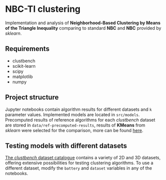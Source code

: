 # NBC-TI clustering

Implementation and analysis of **Neighborhood-Based Clustering by Means of the Triangle Inequality** comparing to standard **NBC** and **NBC** provided by *sklearn*.

## Requirements

- clustbench
- scikit-learn
- scipy
- matplotlib
- numpy

## Project structure

Jupyter notebooks contain algorithm results for different datasets and `k` parameter values. Implemented models are located in `src/models`. Precomputed results of reference algorithms for each *clustbench* dataset are stored in `data/ref-precomputed-results`, results of **KMeans** from *sklearn* were selected for the comparison, more can be found [here](https://github.com/gagolews/clustering-results-v1).

## Testing models with different datasets

[The *clustbench* dataset catalogue](https://clustering-benchmarks.gagolewski.com/weave/data-v1.html#wut/circles) contains a variety of 2D and 3D datasets, offering extensive possibilities for testing clustering algorithms. To use a different dataset, modify the `battery` and `dataset` variables in any of the notebooks.
